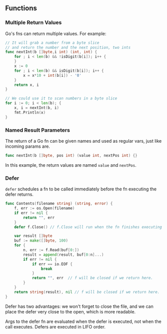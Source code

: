 ## Functions

### Multiple Return Values

Go's fns can return multiple values. For example:

```go
// It will grab a number from a byte slice
// and return the number and the next position, two ints
func nextInt(b []byte,i int) (int, int) {
    for ; i < len(b) && !isDigit(b[i]); i++ {
    }
    x := 0
    for ; i < len(b) && isDigit(b[i]); i++ {
        x = x*10 + int(b[i]) - '0'
    }
    return x, i
}

// We could use it to scan numbers in a byte slice
for i := 0; i < len(b); {
    x, i = nextInt(b, i)
    fmt.Println(x)
}
```

### Named Result Parameters

The return of a Go fn can be given names and used as regular vars, just like incoming params are.

```go
func nextInt(b []byte, pos int) (value int, nextPos int) {}
```

In this example, the return values are named `value` and `nextPos`.

### Defer

`defer` schedules a fn to be called immediately before the fn executing the defer returns.

```go
func Contents(filename string) (string, error) {
    f, err := os.Open(filename)
    if err != nil {
        return "", err
    }
    defer f.Close() // f.Close will run when the fn finishes executing

    var result []byte
    buf := make([]byte, 100)
    for {
        n, err := f.Read(buf[0:])
        result = append(result, buf[0:n]...)
        if err != nil {
            if err == io.EOF {
                break
            }
            return "", err  // f will be closed if we return here.
        }
    }
    return string(result), nil // f will be closed if we return here.
}
```

Defer has two advantages: we won't forget to close the file, and we can place the defer very close to the open, which is more readable.

Args to the defer fn are evaluated when the defer is executed, not when the call executes. Defers are executed in LIFO order.
